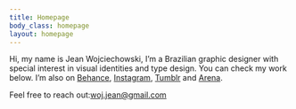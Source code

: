 ```yaml
---
title: Homepage
body_class: homepage
layout: homepage
---
```


Hi, my name is Jean Wojciechowski, I’m a Brazilian graphic designer with special interest in visual identities and type design.
You can check my work below. I’m also on <a href="{{ site.links.behance }}">Behance</a>, <a href="{{ site.links.instagram }}">Instagram</a>, <a href="{{ site.links.tumblr }}">Tumblr</a> and <a href="{{ site.links.arena }}">Arena</a>.

Feel free to reach out:<a href="mailto:woj.jean@gmail.com">woj.jean@gmail.com</a>
